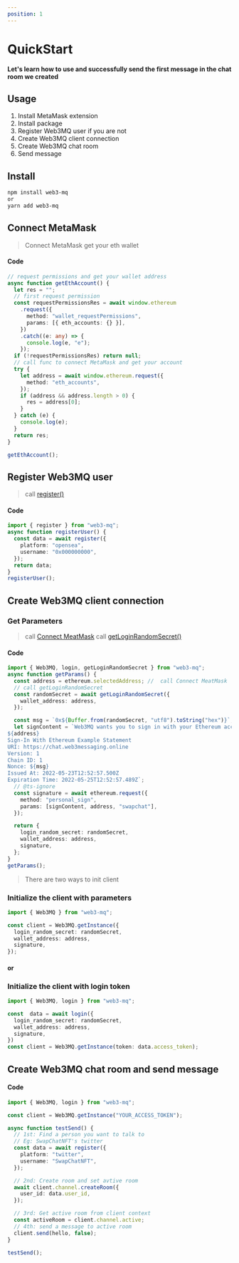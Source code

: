 ```yaml
---
position: 1
---
```


# QuickStart

**Let's learn how to use and successfully send the first message in the chat room we created**

## Usage

1. Install MetaMask extension
1. Install package
1. Register Web3MQ user if you are not
1. Create Web3MQ client connection
1. Create Web3MQ chat room
1. Send message

## Install

```bash
npm install web3-mq
or
yarn add web3-mq
```

## Connect MetaMask

> Connect MetaMask get your eth wallet

#### Code

```typescript
// request permissions and get your wallet address
async function getEthAccount() {
  let res = "";
  // first request permission
  const requestPermissionsRes = await window.ethereum
    .request({
      method: "wallet_requestPermissions",
      params: [{ eth_accounts: {} }],
    })
    .catch((e: any) => {
      console.log(e, "e");
    });
  if (!requestPermissionsRes) return null;
  // call func to connect MetaMask and get your account
  try {
    let address = await window.ethereum.request({
      method: "eth_accounts",
    });
    if (address && address.length > 0) {
      res = address[0];
    }
  } catch (e) {
    console.log(e);
  }
  return res;
}

getEthAccount();
```

## Register Web3MQ user

> call [register()](/docs/Web3MQ-SDK/JS-SDK/utils/#register)

#### Code

```typescript
import { register } from "web3-mq";
async function registerUser() {
  const data = await register({
    platform: "opensea",
    username: "0x000000000",
  });
  return data;
}
registerUser();
```

## Create Web3MQ client connection

### Get Parameters

> call [Connect MeatMask](/docs/Web3MQ-SDK/JS-SDK/quickStart/#connect-metamask)
> call [getLoginRandomSecret()](/docs/Web3MQ-SDK/JS-SDK/utils/#getloginrandomsecret)

#### Code

```typescript
import { Web3MQ, login, getLoginRandomSecret } from "web3-mq";
async function getParams() {
  const address = ethereum.selectedAddress; //  call Connect MeatMask
  // call getLoginRandomSecret
  const randomSecret = await getLoginRandomSecret({
    wallet_address: address,
  });

  const msg = `0x${Buffer.from(randomSecret, "utf8").toString("hex")}`;
  let signContent = `Web3MQ wants you to sign in with your Ethereum account:
${address}
Sign-In With Ethereum Example Statement
URI: https://chat.web3messaging.online
Version: 1
Chain ID: 1
Nonce: ${msg}
Issued At: 2022-05-23T12:52:57.500Z
Expiration Time: 2022-05-25T12:52:57.489Z`;
  // @ts-ignore
  const signature = await ethereum.request({
    method: "personal_sign",
    params: [signContent, address, "swapchat"],
  });

  return {
    login_random_secret: randomSecret,
    wallet_address: address,
    signature,
  };
}
getParams();
```

> There are two ways to init client

### Initialize the client with parameters

```typescript
import { Web3MQ } from "web3-mq";

const client = Web3MQ.getInstance({
  login_random_secret: randomSecret,
  wallet_address: address,
  signature,
});
```

#### or

### Initialize the client with login token

```typescript
import { Web3MQ, login } from "web3-mq";

const  data = await login({
  login_random_secret: randomSecret,
  wallet_address: address,
  signature,
})
const client = Web3MQ.getInstance(token: data.access_token);
```

## Create Web3MQ chat room and send message

#### Code

```typescript
import { Web3MQ, login } from "web3-mq";

const client = Web3MQ.getInstance("YOUR_ACCESS_TOKEN");

async function testSend() {
  // 1st: Find a person you want to talk to
  // Eg: SwapChatNFT's twitter
  const data = await register({
    platform: "twitter",
    username: "SwapChatNFT",
  });

  // 2nd: Create room and set avtive room
  await client.channel.createRoom({
    user_id: data.user_id,
  });

  // 3rd: Get active room from client context
  const activeRoom = client.channel.active;
  // 4th: send a message to active room
  client.send(hello, false);
}

testSend();
```
